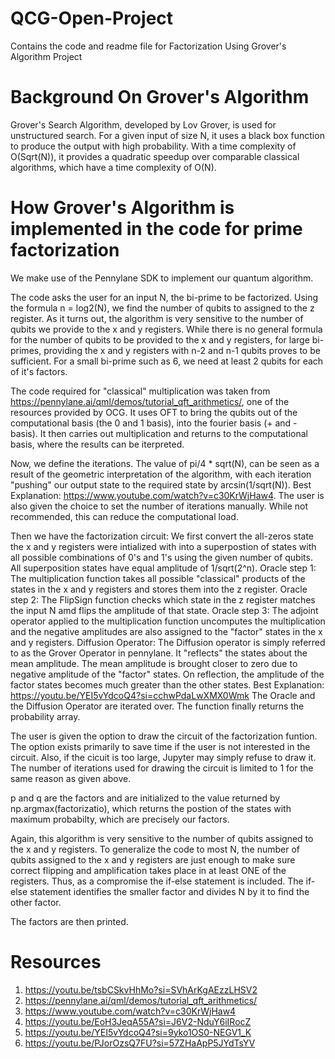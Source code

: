 # QCG-Open-Project
Contains the code and readme file for Factorization Using Grover's Algorithm Project

# Background On Grover's Algorithm
Grover's Search Algorithm, developed by Lov Grover, is used for unstructured search. For a given input of size N, it uses a black box function to produce the output with high probability. With a time complexity of O(Sqrt(N)), it provides a quadratic speedup over comparable classical algorithms, which have a time complexity of O(N).

# How Grover's Algorithm is implemented in the code for prime factorization
We make use of the Pennylane SDK to implement our quantum algorithm.

The code asks the user for an input N, the bi-prime to be factorized.
Using the formula n = log2(N), we find the number of qubits to assigned to the z register.
As it turns out, the algorithm is very sensitive to the number of qubits we provide to the x and y registers. While there is no general formula for the number of qubits to be provided to the x and y registers, for large bi-primes, providing the x and y registers with n-2 and n-1 qubits proves to be sufficient.
For a small bi-prime such as 6, we need at least 2 qubits for each of it's factors.

The code required for "classical" multiplication was taken from https://pennylane.ai/qml/demos/tutorial_qft_arithmetics/, one of the resources provided by OCG. It uses OFT to bring the qubits out of the computational basis (the 0 and 1 basis), into the fourier basis (+ and - basis). It then carries out multiplication and returns to the computational basis, where the results can be iterpreted.

Now, we define the iterations. The value of pi/4 * sqrt(N), can be seen as a result of the geometric interpretation of the algorithm, with each iteration "pushing" our output state to the required state by arcsin(1/sqrt(N)). Best Explanation: https://www.youtube.com/watch?v=c30KrWjHaw4.
The user is also given the choice to set the number of iterations manually. While not recommended, this can reduce the computational load.

Then we have the factorization circuit:
We first convert the all-zeros state the x and y registers were intialized with into a superpostion of states with all possible combinations of 0's and 1's using the given number of qubits. All superposition states have equal amplitude of 1/sqrt(2^n).
Oracle step 1:
The multiplication function takes all possible "classical" products of the states in the x and y registers and stores them into the z register.
Oracle step 2:
The FlipSign function checks which state in the z register matches the input N amd flips the amplitude of that state.
Oracle step 3:
The adjoint operator applied to the multiplication function uncomputes the multiplication and the negative amplitudes are also assigned to the "factor" states in the x and y registers.
Diffusion Operator:
The Diffusion operator is simply referred to as the Grover Operator in pennylane. It "reflects" the states about the mean amplitude. The mean amplitude is brought closer to zero due to negative amplitude of the "factor" states. On reflection, the amplitude of the factor states becomes much greater than the other states. Best Explanation: https://youtu.be/YEI5vYdcoQ4?si=cchwPdaLwXMX0Wmk
The Oracle and the Diffusion Operator are iterated over.
The function finally returns the probability array.

The user is given the option to draw the circuit of the factorization funtion. The option exists primarily to save time if the user is not interested in the circuit. Also, if the cicuit is too large, Jupyter may simply refuse to draw it.
The number of iterations used for drawing the circuit is limited to 1 for the same reason as given above.

p and q are the factors and are initialized to the value returned by np.argmax(factorizatio), which returns the postion of the states with maximum probabilty, which are precisely our factors.

Again, this algorithm is very sensitive to the number of qubits assigned to the x and y registers. To generalize the code to most N, the number of qubits assigned to the x and y registers are just enough to make sure correct flipping and amplification takes place in at least ONE of the registers. Thus, as a compromise the if-else statement is included.
The if-else statement identifies the smaller factor and divides N by it to find the other factor.

The factors are then printed.

# Resources 
1. https://youtu.be/tsbCSkvHhMo?si=SVhArKgAEzzLHSV2
2. https://pennylane.ai/qml/demos/tutorial_qft_arithmetics/
3. https://www.youtube.com/watch?v=c30KrWjHaw4
4. https://youtu.be/EoH3JeqA55A?si=J6V2-NduY6iIRocZ
5. https://youtu.be/YEI5vYdcoQ4?si=9yko1OS0-NEGV1_K
6. https://youtu.be/PJorOzsQ7FU?si=57ZHaApP5JYdTsYV
